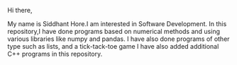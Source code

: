 Hi there,

My name is Siddhant Hore.I am interested in Software Development.
In this repository,I have done programs based on numerical methods and using various libraries like numpy and pandas.
I have also done programs of other type such as lists, and a tick-tack-toe game
I have also added additional  C++ programs in this repository.


